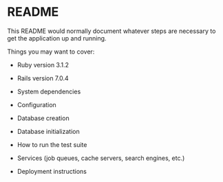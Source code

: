 # README

This README would normally document whatever steps are necessary to get the
application up and running.

Things you may want to cover:

* Ruby version 3.1.2

* Rails version 7.0.4

* System dependencies

* Configuration

* Database creation

* Database initialization

* How to run the test suite

* Services (job queues, cache servers, search engines, etc.)

* Deployment instructions

